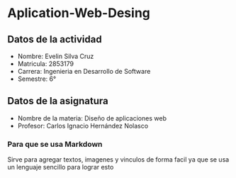 # Aplication-Web-Desing

## Datos de la actividad 
- Nombre: Evelin Silva Cruz
- Matricula: 2853179
- Carrera: Ingenieria en Desarrollo de Software
- Semestre: 6° 

## Datos de la asignatura
- Nombre de la materia: Diseño de aplicaciones web
- Profesor: Carlos Ignacio Hernández Nolasco

### Para que se usa Markdown
Sirve para agregar textos, imagenes y vinculos de forma facil ya que se usa un lenguaje sencillo para lograr esto
